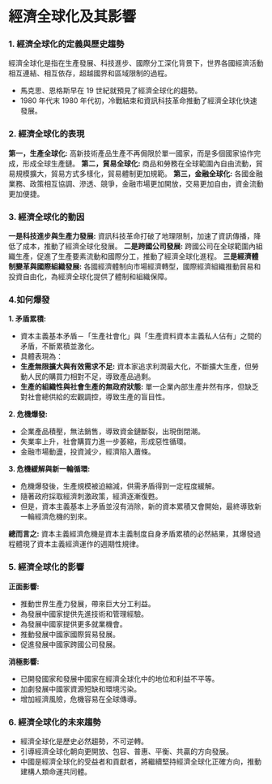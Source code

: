 # 經濟全球化及其影響

### 1. 經濟全球化的定義與歷史趨勢

經濟全球化是指在生產發展、科技進步、國際分工深化背景下，世界各國經濟活動相互連結、相互依存，超越國界和區域限制的過程。

- 馬克思、恩格斯早在 19 世紀就預見了經濟全球化的趨勢。
- 1980 年代末 1980 年代初，冷戰結束和資訊科技革命推動了經濟全球化快速發展。

### 2. 經濟全球化的表現

**第一，生產全球化:** 高新技術產品生產不再侷限於單一國家，而是多個國家協作完成，形成全球生產鏈。
**第二，貿易全球化:** 商品和勞務在全球範圍內自由流動，貿易規模擴大，貿易方式多樣化，貿易體制更加規範。
**第三，金融全球化:** 各國金融業務、政策相互協調、滲透、競爭，金融市場更加開放，交易更加自由，資金流動更加便捷。

### 3. 經濟全球化的動因

**一是科技進步與生產力發展:** 資訊科技革命打破了地理限制，加速了資訊傳播，降低了成本，推動了經濟全球化發展。
**二是跨國公司發展:** 跨國公司在全球範圍內組織生產，促進了生產要素流動和國際分工，推動了經濟全球化進程。
**三是經濟體制變革與國際組織發展:** 各國經濟體制向市場經濟轉型，國際經濟組織推動貿易和投資自由化，為經濟全球化提供了體制和組織保障。

### 4.如何爆發

**1. 矛盾累積:**

- 資本主義基本矛盾－「生產社會化」與「生產資料資本主義私人佔有」之間的矛盾，不斷累積並激化。
- 具體表現為：
 - **生產無限擴大與有效需求不足:** 資本家追求利潤最大化，不斷擴大生產，但勞動人民的購買力相對不足，導致產品過剩。
 - **生產的組織性與社會生產的無政府狀態:** 單一企業內部生產井然有序，但缺乏對社會總供給的宏觀調控，導致生產的盲目性。

**2. 危機爆發:**

- 企業產品積壓，無法銷售，導致資金鏈斷裂，出現倒閉潮。
- 失業率上升，社會購買力進一步萎縮，形成惡性循環。
- 金融市場動盪，投資減少，經濟陷入蕭條。

**3. 危機緩解與新一輪循環:**

- 危機爆發後，生產規模被迫縮減，供需矛盾得到一定程度緩解。
- 隨著政府採取經濟刺激政策，經濟逐漸復甦。
- 但是，資本主義基本上矛盾並沒有消除，新的資本累積又會開始，最終導致新一輪經濟危機的到來。

**總而言之:** 資本主義經濟危機是資本主義制度自身矛盾累積的必然結果，其爆發過程體現了資本主義經濟運作的週期性規律。

### 5. 經濟全球化的影響

**正面影響:**

- 推動世界生產力發展，帶來巨大分工利益。
- 為發展中國家提供先進技術和管理經驗。
- 為發展中國家提供更多就業機會。
- 推動發展中國家國際貿易發展。
- 促進發展中國家跨國公司發展。

**消極影響:**

- 已開發國家和發展中國家在經濟全球化中的地位和利益不平等。
- 加劇發展中國家資源短缺和環境污染。
- 增加經濟風險，危機容易在全球傳導。

### 6. 經濟全球化的未來趨勢

- 經濟全球化是歷史必然趨勢，不可逆轉。
- 引導經濟全球化朝向更開放、包容、普惠、平衡、共贏的方向發展。
- 中國是經濟全球化的受益者和貢獻者，將繼續堅持經濟全球化正確方向，推動建構人類命運共同體。
